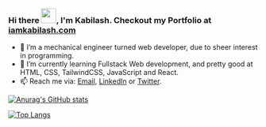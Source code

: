 ### Hi there <img src="https://raw.githubusercontent.com/MartinHeinz/MartinHeinz/master/wave.gif" width="30px">, I'm **Kabilash**. Checkout my Portfolio at [iamkabilash.com](http://iamkabilash.com)

- 🔭 I’m a mechanical engineer turned web developer, due to sheer interest in programming.
- 🌱 I’m currently learning Fullstack Web development, and pretty good at HTML, CSS, TailwindCSS, JavaScript and React.
- 📫 Reach me via: [Email](mailto:iamkabilash@gmail.com), [LinkedIn](https://www.linkedin.com/in/iamkabilash/) or [Twitter](https://twitter.com/iamkabilash).

[![Anurag's GitHub stats](https://github-readme-stats.vercel.app/api?username=iamkabilash)](https://github.com/anuraghazra/github-readme-stats)

[![Top Langs](https://github-readme-stats.vercel.app/api/top-langs/?username=iamkabilash&layout=compact)](https://github.com/anuraghazra/github-readme-stats)

<!--
**iamkabilash/iamkabilash** is a ✨ _special_ ✨ repository because its `README.md` (this file) appears on your GitHub profile.

Here are some ideas to get you started:

- 🔭 I’m currently working on ...
- 🌱 I’m currently learning ...
- 👯 I’m looking to collaborate on ...
- 🤔 I’m looking for help with ...
- 💬 Ask me about ...
- 📫 How to reach me: ...
- 😄 Pronouns: ...
- ⚡ Fun fact: ...
-->
